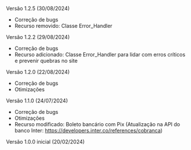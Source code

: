 Versão 1.2.5 (30/08/2024)
* Correção de bugs
* Recurso removido: Classe Error_Handler

Versão 1.2.2 (29/08/2024)
* Correção de bugs
* Recurso adicionado: Classe Error_Handler para lidar com erros críticos e prevenir quebras no site

Versão 1.2.0 (22/08/2024)
* Correção de bugs
* Otimizações

Versão 1.1.0 (24/07/2024)
* Correção de bugs
* Otimizações
* Recurso modificado: Boleto bancário com Pix (Atualização na API do banco Inter: https://developers.inter.co/references/cobranca)

Versão 1.0.0 inicial (20/02/2024)